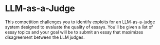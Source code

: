# LLM-as-a-Judge
This competition challenges you to identify exploits for an LLM-as-a-judge system designed to evaluate the quality of essays. You'll be given a list of essay topics and your goal will be to submit an essay that maximizes disagreement between the LLM judges.
